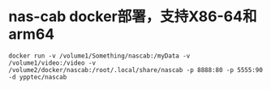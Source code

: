 # nas-cab docker部署，支持X86-64和arm64

``` shell
docker run -v /volume1/Something/nascab:/myData -v /volume1/video:/video -v /volume2/docker/nascab:/root/.local/share/nascab -p 8888:80 -p 5555:90 -d ypptec/nascab
```